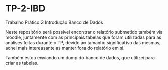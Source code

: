 # TP-2-IBD
Trabalho Prático 2 Introdução Banco de Dados

Neste repositório será possível encontrar o relatório submetido também via moodle, juntamente com as principais tabelas que foram utilizadas para as análises feitas durante o TP, devido ao tamanho significativo das mesmas, achei mais interessante as manter fora do relatório em si.

Também estou enviando um dump do banco de dados, que utilizei para criar as tabelas.

